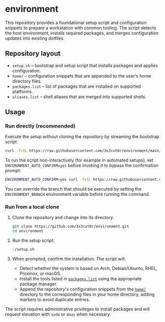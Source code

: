 # environment

This repository provides a foundational setup script and configuration snippets to prepare a workstation with common tooling. The script detects the host environment, installs required packages, and merges configuration updates into existing dotfiles.

## Repository layout

- `setup.sh` – bootstrap and setup script that installs packages and applies configuration.
- `home/` – configuration snippets that are appended to the user's home directory files.
- `packages.list` – list of packages that are installed on supported platforms.
- `aliases.list` – shell aliases that are merged into supported shells.

## Usage

### Run directly (recommended)

Execute the setup without cloning the repository by streaming the bootstrap script:

```bash
curl -fsSL https://raw.githubusercontent.com/3x3cut0r/environment/main/setup.sh | bash
```

To run the script non-interactively (for example in automated setups), set `ENVIRONMENT_AUTO_CONFIRM=yes` before invoking it to bypass the confirmation prompt:

```bash
ENVIRONMENT_AUTO_CONFIRM=yes curl -fsSL https://raw.githubusercontent.com/3x3cut0r/environment/main/setup.sh | bash
```

You can override the branch that should be executed by setting the `ENVIRONMENT_BRANCH` environment variable before running the command.

### Run from a local clone

1. Clone the repository and change into its directory.

   ```bash
   git clone https://github.com/3x3cut0r/environment.git
   cd environment
   ```
2. Run the setup script:

   ```bash
   ./setup.sh
   ```

3. When prompted, confirm the installation. The script will:
   - Detect whether the system is based on Arch, Debian/Ubuntu, RHEL, Proxmox, or macOS.
   - Install the tools listed in [`packages.list`](packages.list) using the appropriate package manager.
   - Append the repository's configuration snippets from the [`home/`](home/) directory to the corresponding files in your home directory, adding markers to avoid duplicate entries.

The script requires administrative privileges to install packages and will request elevation with `sudo` or `doas` when necessary.
